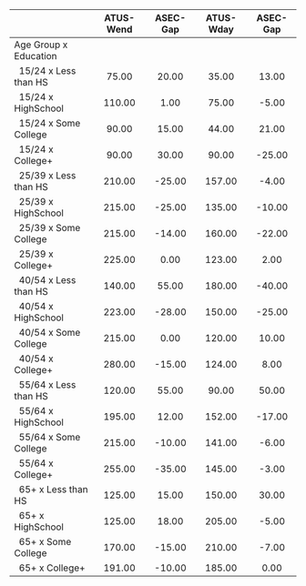 
|                      |    ATUS-Wend |     ASEC-Gap |    ATUS-Wday |     ASEC-Gap |
| -------------------- | :----------: | :----------: | :----------: | :----------: |
| Age Group x Education |              |              |              |              |
| &nbsp;&nbsp;15/24 x Less than HS |        75.00 |        20.00 |        35.00 |        13.00 |
| &nbsp;&nbsp;15/24 x HighSchool |       110.00 |         1.00 |        75.00 |        -5.00 |
| &nbsp;&nbsp;15/24 x Some College |        90.00 |        15.00 |        44.00 |        21.00 |
| &nbsp;&nbsp;15/24 x College+ |        90.00 |        30.00 |        90.00 |       -25.00 |
| &nbsp;&nbsp;25/39 x Less than HS |       210.00 |       -25.00 |       157.00 |        -4.00 |
| &nbsp;&nbsp;25/39 x HighSchool |       215.00 |       -25.00 |       135.00 |       -10.00 |
| &nbsp;&nbsp;25/39 x Some College |       215.00 |       -14.00 |       160.00 |       -22.00 |
| &nbsp;&nbsp;25/39 x College+ |       225.00 |         0.00 |       123.00 |         2.00 |
| &nbsp;&nbsp;40/54 x Less than HS |       140.00 |        55.00 |       180.00 |       -40.00 |
| &nbsp;&nbsp;40/54 x HighSchool |       223.00 |       -28.00 |       150.00 |       -25.00 |
| &nbsp;&nbsp;40/54 x Some College |       215.00 |         0.00 |       120.00 |        10.00 |
| &nbsp;&nbsp;40/54 x College+ |       280.00 |       -15.00 |       124.00 |         8.00 |
| &nbsp;&nbsp;55/64 x Less than HS |       120.00 |        55.00 |        90.00 |        50.00 |
| &nbsp;&nbsp;55/64 x HighSchool |       195.00 |        12.00 |       152.00 |       -17.00 |
| &nbsp;&nbsp;55/64 x Some College |       215.00 |       -10.00 |       141.00 |        -6.00 |
| &nbsp;&nbsp;55/64 x College+ |       255.00 |       -35.00 |       145.00 |        -3.00 |
| &nbsp;&nbsp;65+ x Less than HS |       125.00 |        15.00 |       150.00 |        30.00 |
| &nbsp;&nbsp;65+ x HighSchool |       125.00 |        18.00 |       205.00 |        -5.00 |
| &nbsp;&nbsp;65+ x Some College |       170.00 |       -15.00 |       210.00 |        -7.00 |
| &nbsp;&nbsp;65+ x College+ |       191.00 |       -10.00 |       185.00 |         0.00 |

